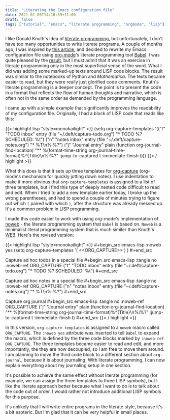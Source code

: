 ```yaml
---
title: "Literating the Emacs configuration file"
date: 2021-01-05T14:16:59+11:00
draft: false
tags: ["tutorial", "emacs", "literate programming", "orgmode", "lisp"]
---
```

I like Donald Knuth's idea of [literate programming](https://en.wikipedia.org/wiki/Literate_programming), but unfortunately, I don't have too many opportunities to write literate programs. A couple of months ago, I was inspired by [this article](https://blog.thomasheartman.com/posts/configuring-emacs-with-org-mode-and-literate-programming), and decided to rewrite my Emacs configuration file using [org-mode](https://orgmode.org)'s literate programming tool [Babel](https://orgmode.org/worg/org-contrib/babel/intro.html). I was quite pleased by the [result](https://github.com/hsinhaoyu/.emacs.d), but I must admit that it was an exercise in literate programming only in the most superficial sense of the word. What I did was adding some marked-up texts around LISP code blocks. The result was similar to the notebooks of Python and _Mathematica_. The texts became easier to read, but they were really just glorified code comments. Knuth's literate programming is a deeper concept. The point is to present the code in a format that reflects the flow of human thoughts and narrative, which is often not in the same order as demanded by the programming language. 

I came up with a simple example that significantly improves the readability of my configuration file. Originally, I had a block of LISP code that reads like this:

{{< highlight lisp "style=monokailight" >}}
(setq org-capture-templates
	'(("t" "TODO inbox"
           entry
           (file "~/.deft/capture-todo.org")
           "* TODO %?
		   SCHEDULED: %t")
      ("n" "notes inbox"
           entry
           (file "~/.deft/capture-notes.org")
		   "* %T\n%i%?")
	  ("j" "Journal entry"
           plain
           (function org-journal-find-location)
           "** %(format-time-string org-journal-time-format)%^{Title}\n%i%?"
           :jump-to-captured t
           :immediate-finish t)))
{{< / highlight >}}

What this does is that it sets up three templates for [org-capture](https://orgmode.org/manual/Capture.html) (org-mode's mechanism for quickly jotting down notes). I use indentation to make it more obvious that `org-capture-templates` is assigned to a list of three templates, but I find this type of deeply nested code difficult to read and edit. When I tried to add a new template earlier today, I broke up the wrong parentheses, and had to spend a couple of minutes trying to figure out which `(` paired with which `)`, after the structure was already messed up. It's a common problem in LISP programming.

I made this code easier to work with using org-mode's implementation of [noweb](https://en.wikipedia.org/wiki/Noweb) - the literate programming system that `Babel` is based on. `Noweb` is a minimalist literal programming system that is much similer than Knuth's [WEB](http://www.literateprogramming.com/cweb_download.html). Here's the revised version:

{{< highlight lisp "style=monokailight" >}}
#+begin_src emacs-lisp :noweb yes
  (setq org-capture-templates
      '(
        <<ORG_CAPTURE>>
       )
  )
#+end_src

Capture ad hoc todos in a special file
#+begin_src emacs-lisp :tangle no :noweb-ref ORG_CAPTURE
("t" "TODO inbox"
     entry
     (file "~/.deft/capture-todo.org")
     "* TODO %?
        SCHEDULED: %t")
#+end_src

Capture ad hoc notes in a special file
#+begin_src emacs-lisp :tangle no :noweb-ref ORG_CAPTURE
("n" "notes inbox"
     entry
     (file "~/.deft/capture-notes.org")
     "* %T\n%i%?")
#+end_src

Capture org journal
#+begin_src emacs-lisp :tangle no :noweb-ref ORG_CAPTURE
("j" "Journal entry"
     plain
     (function org-journal-find-location)
     "** %(format-time-string org-journal-time-format)%^{Title}\n%i%?"
     :jump-to-captured t
     :immediate-finish t)
#+end_src
{{< / highlight >}}

In this version, `org-capture-templates` is assigned to a `noweb` macro called `ORG_CAPTURE`. The `:noweb yes` attribute was inserted to tell `Babel` to expand the macro, which is defined by the three code blocks marked by `:noweb-ref ORG_CAPTURE`. The three templates became easier to read and edit, and more importantly, the they are now decoupled, so I am free to move them around. I am planning to move the third code block to a different section about `org-journal`, because it is about journaling. With literate programming, I can now explain everything about my journaling setup in one section. 

It's possible to achieve the same effect without literate programming (for example, we can assign the three templates to three LISP symbols), but I like the literate approach better because what I want to do is to talk about the code out of order. I would rather not introduce additional LISP symbols for this purpose.

It's unlikely that I will write entire programs in the literate style, because it's a bit esoteric. But I'm glad that it can be very helpful in small places.


